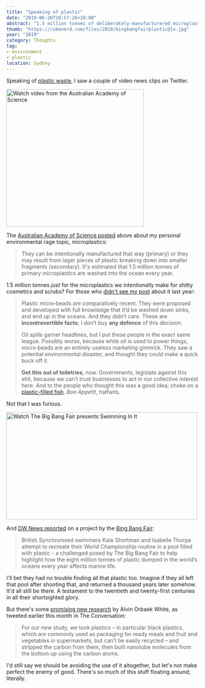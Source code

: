 ```yaml
---
title: "Speaking of plastic"
date: "2019-06-26T18:57:26+10:00"
abstract: "1.5 million tonnes of deliberately-manufacturered microplastics make it into the ocean each year. FFS!"
thumb: "https://rubenerd.com/files/2019/bingbangfairplastic@1x.jpg"
year: "2019"
category: Thoughts
tag:
- environment
- plastic
location: Sydney
---
```

Speaking of [plastic waste](https://rubenerd.com/plastic-straw-ban-follow-up/ "Plastic straw ban follow-up"), I saw a couple of video news clips on Twitter.

<p><a href="https://twitter.com/Science_Academy/status/1140843362838179840"><img src="https://rubenerd.com/files/2019/aas-plastic@1x.jpg" srcset="https://rubenerd.com/files/2019/aas-plastic@1x.jpg 1x, https://rubenerd.com/files/2019/aas-plastic@2x.jpg 2x" alt="Watch video from the Australian Academy of Science" style="width:360px; height:360px;" /></a></p>

The [Australian Academy of Science posted](https://twitter.com/Science_Academy/status/1140843362838179840) above about my personal environmental rage topic, microplastics:

> They can be intentionally manufactured that way (primary) or they may result from lager pieces of plastic breaking down into smaller fragments (secondary). It's estimated that 1.5 million tonnes of primary microplastics are washed into the ocean every year.

1.5 million tonnes *just* for the microplastics we intentionally make for shitty cosmetics and scrubs? For those who [didn't see my post](https://rubenerd.com/microbeads/ "Microbeads") about it last year:

> Plastic micro‐beads are comparatively recent. They were proposed and developed with full knowledge that it’d be washed down sinks, and end up in the oceans. And they didn’t care. These are **incontrovertible facts**; I don’t buy **any defence** of this decision.
> 
> Oil spills garner headlines, but I put these people in the exact same league. Possibly worse, because while oil is used to power things, micro‐beads are an entirely useless marketing gimmick. They saw a potential environmental disaster, and thought they could make a quick buck off it.
>
> **Get this out of toiletries**, now. Governments, legislate against this shit, because we can’t trust businesses to act in our collective interest here. And to the people who thought this was a good idea; choke on a [plastic-filled fish](https://rubenerd.com/platic-is-crap/ "More plastic, via @Georgiecel"). *Bon Appétit*, halfwits.

Not that I was furious.

<p><a href="https://www.youtube.com/watch?v=J9bZYfAgWyg"><img src="https://rubenerd.com/files/2019/bingbangfairplastic@1x.jpg" srcset="https://rubenerd.com/files/2019/bingbangfairplastic@1x.jpg 1x, https://rubenerd.com/files/2019/bingbangfairplastic@2x.jpg 2x" alt="Watch The Big Bang Fair presents Swimming In It" style="width:500px; height:281px;" /></a></p>

And [DW News reported](https://twitter.com/dwnews/status/1140857673807568902) on a project by the [Bing Bang Fair](https://www.youtube.com/watch?v=J9bZYfAgWyg):

> British Synchronised swimmers Kate Shortman and Isabelle Thorpe attempt to recreate their World Championship routine in a pool filled with plastic - a challenged posed by The Big Bang Fair to help highlight how the eight million tonnes of plastic dumped in the world’s oceans every year affects marine life.

I'll bet they had no trouble finding all that plastic too. Imagine if they all left that pool after shooting that, and returned a thousand years later somehow. It'd all still be there. A testament to the twentieth and twenty-first centuries in all their shortsighted glory.

But there's some [promising new research](https://theconversation.com/black-plastic-cant-be-recycled-but-weve-just-found-a-way-to-use-the-carbon-in-renewable-energy-100037) by Alvin Orbaek White, as tweeted earlier this month in The Conversation:

> For our new study, we took plastics – in particular black plastics, which are commonly used as packaging for ready meals and fruit and vegetables in supermarkets, but can’t be easily recycled – and stripped the carbon from them, then built nanotube molecules from the bottom up using the carbon atoms.

I'd still say we should be avoiding the use of it altogether, but let's not make perfect the enemy of good. There's so much of this stuff floating around; literally.
